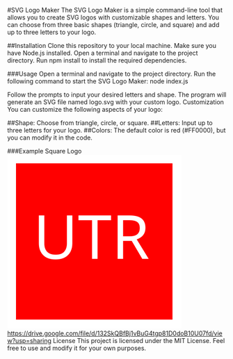 #SVG Logo Maker
The SVG Logo Maker is a simple command-line tool that allows you to create SVG logos with customizable shapes and letters. You can choose from three basic shapes (triangle, circle, and square) and add up to three letters to your logo.

##Installation
Clone this repository to your local machine.
Make sure you have Node.js installed.
Open a terminal and navigate to the project directory.
Run npm install to install the required dependencies.

###Usage
Open a terminal and navigate to the project directory.
Run the following command to start the SVG Logo Maker:
node index.js

Follow the prompts to input your desired letters and shape.
The program will generate an SVG file named logo.svg with your custom logo.
Customization
You can customize the following aspects of your logo:

##Shape: Choose from triangle, circle, or square.
##Letters: Input up to three letters for your logo.
##Colors: The default color is red (#FF0000), but you can modify it in the code.

###Example
Square Logo
![1](examples/logo.svg)
https://drive.google.com/file/d/132SkQBfBj1vBuG4tgp81D0doB10U07fd/view?usp=sharing
License
This project is licensed under the MIT License. Feel free to use and modify it for your own purposes.